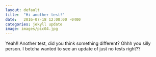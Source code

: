 ```yaml
---
layout: default
title:  "Hi another test!"
date:   2016-07-18 12:00:00 -0400
categories: jekyll update
image: images/pic04.jpg
---
```

Yeah!! Another test, did you think something different? Ohhh you silly person.
I betcha wanted to see an update of just no tests right??
